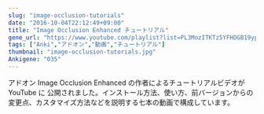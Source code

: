 ```yaml
---
slug: "image-occlusion-tutorials"
date: "2016-10-04T22:12:49+09:00"
title: "Image Occlusion Enhanced チュートリアル"
gene_url: "https://www.youtube.com/playlist?list=PL3MozITKTz5YFHDGB19ypxcYfJ1ITk_6o"
tags: ["Anki","アドオン","動画","チュートリアル"]
thumbnail: "image-occlusion-tutorials.jpg"
Ankigene: "035"
---
```

アドオン Image Occlusion Enhanced の作者によるチュートリアルビデオが YouTube に 公開されました。インストール方法、使い方、前バージョンからの変更点、カスタマイズ方法などを説明する七本の動画で構成しています。
